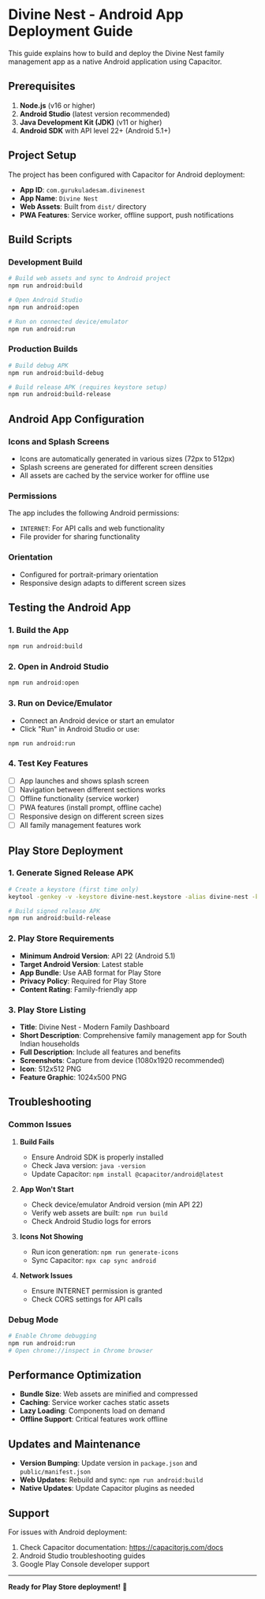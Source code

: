 # Divine Nest - Android App Deployment Guide

This guide explains how to build and deploy the Divine Nest family management app as a native Android application using Capacitor.

## Prerequisites

1. **Node.js** (v16 or higher)
2. **Android Studio** (latest version recommended)
3. **Java Development Kit (JDK)** (v11 or higher)
4. **Android SDK** with API level 22+ (Android 5.1+)

## Project Setup

The project has been configured with Capacitor for Android deployment:

- **App ID**: `com.gurukuladesam.divinenest`
- **App Name**: `Divine Nest`
- **Web Assets**: Built from `dist/` directory
- **PWA Features**: Service worker, offline support, push notifications

## Build Scripts

### Development Build
```bash
# Build web assets and sync to Android project
npm run android:build

# Open Android Studio
npm run android:open

# Run on connected device/emulator
npm run android:run
```

### Production Builds
```bash
# Build debug APK
npm run android:build-debug

# Build release APK (requires keystore setup)
npm run android:build-release
```

## Android App Configuration

### Icons and Splash Screens
- Icons are automatically generated in various sizes (72px to 512px)
- Splash screens are generated for different screen densities
- All assets are cached by the service worker for offline use

### Permissions
The app includes the following Android permissions:
- `INTERNET`: For API calls and web functionality
- File provider for sharing functionality

### Orientation
- Configured for portrait-primary orientation
- Responsive design adapts to different screen sizes

## Testing the Android App

### 1. Build the App
```bash
npm run android:build
```

### 2. Open in Android Studio
```bash
npm run android:open
```

### 3. Run on Device/Emulator
- Connect an Android device or start an emulator
- Click "Run" in Android Studio or use:
```bash
npm run android:run
```

### 4. Test Key Features
- [ ] App launches and shows splash screen
- [ ] Navigation between different sections works
- [ ] Offline functionality (service worker)
- [ ] PWA features (install prompt, offline cache)
- [ ] Responsive design on different screen sizes
- [ ] All family management features work

## Play Store Deployment

### 1. Generate Signed Release APK
```bash
# Create a keystore (first time only)
keytool -genkey -v -keystore divine-nest.keystore -alias divine-nest -keyalg RSA -keysize 2048 -validity 10000

# Build signed release APK
npm run android:build-release
```

### 2. Play Store Requirements
- **Minimum Android Version**: API 22 (Android 5.1)
- **Target Android Version**: Latest stable
- **App Bundle**: Use AAB format for Play Store
- **Privacy Policy**: Required for Play Store
- **Content Rating**: Family-friendly app

### 3. Play Store Listing
- **Title**: Divine Nest - Modern Family Dashboard
- **Short Description**: Comprehensive family management app for South Indian households
- **Full Description**: Include all features and benefits
- **Screenshots**: Capture from device (1080x1920 recommended)
- **Icon**: 512x512 PNG
- **Feature Graphic**: 1024x500 PNG

## Troubleshooting

### Common Issues

1. **Build Fails**
   - Ensure Android SDK is properly installed
   - Check Java version: `java -version`
   - Update Capacitor: `npm install @capacitor/android@latest`

2. **App Won't Start**
   - Check device/emulator Android version (min API 22)
   - Verify web assets are built: `npm run build`
   - Check Android Studio logs for errors

3. **Icons Not Showing**
   - Run icon generation: `npm run generate-icons`
   - Sync Capacitor: `npx cap sync android`

4. **Network Issues**
   - Ensure INTERNET permission is granted
   - Check CORS settings for API calls

### Debug Mode
```bash
# Enable Chrome debugging
npm run android:run
# Open chrome://inspect in Chrome browser
```

## Performance Optimization

- **Bundle Size**: Web assets are minified and compressed
- **Caching**: Service worker caches static assets
- **Lazy Loading**: Components load on demand
- **Offline Support**: Critical features work offline

## Updates and Maintenance

- **Version Bumping**: Update version in `package.json` and `public/manifest.json`
- **Web Updates**: Rebuild and sync: `npm run android:build`
- **Native Updates**: Update Capacitor plugins as needed

## Support

For issues with Android deployment:
1. Check Capacitor documentation: https://capacitorjs.com/docs
2. Android Studio troubleshooting guides
3. Google Play Console developer support

---

**Ready for Play Store deployment!** 🚀